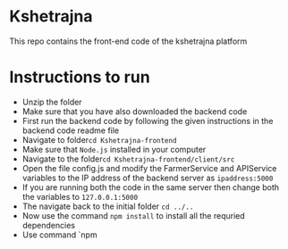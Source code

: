 # Kshetrajna
This repo contains the front-end code of the kshetrajna platform
# Instructions to run
- Unzip the folder
- Make sure that you have also downloaded the backend code 
- First run the backend code by following the given instructions in the backend code readme file
- Navigate to folder`cd Kshetrajna-frontend`
- Make sure that `Node.js` installed in your computer
- Navigate to the folder`cd Kshetrajna-frontend/client/src`
- Open the file config.js and modify the FarmerService and APIService variables to the IP address of the backend server as `ipaddress:5000`
- If you are running both the code in the same server then change both the variables to `127.0.0.1:5000`
- The navigate back to the initial folder `cd ../..`
- Now use the command `npm install` to install all the requried dependencies
- Use command `npm 
